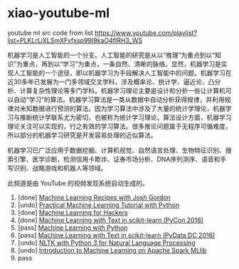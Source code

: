 # xiao-youtube-ml
youtube ml src code from list https://www.youtube.com/playlist?list=PLKLrLiXLSmXFvfxsp99I9kaO4fIRH3_WS

机器学习是人工智能的一个分支。人工智能的研究是从以“推理”为重点到以“知识”为重点，再到以“学习”为重点，一条自然、清晰的脉络。显然，机器学习是实现人工智能的一个途径，即以机器学习为手段解决人工智能中的问题。机器学习在近30多年已发展为一门多领域交叉学科，涉及概率论、统计学、逼近论、凸分析、计算复杂性理论等多门学科。机器学习理论主要是设计和分析一些让计算机可以自动“学习”的算法。机器学习算法是一类从数据中自动分析获得规律，并利用规律对未知数据进行预测的算法。因为学习算法中涉及了大量的统计学理论，机器学习与推断统计学联系尤为密切，也被称为统计学习理论。算法设计方面，机器学习理论关注可以实现的，行之有效的学习算法。很多推论问题属于无程序可循难度，所以部分的机器学习研究是开发容易处理的近似算法。

机器学习已广泛应用于数据挖掘、计算机视觉、自然语言处理、生物特征识别、搜索引擎、医学诊断、检测信用卡欺诈、证券市场分析、DNA序列测序、语音和手写识别、战略游戏和机器人等领域。

此频道是由 YouTube 的视频发现系统自动生成的。

1. [done] [Machine Learning Recipes with Josh Gordon](https://www.youtube.com/playlist?list=PLOU2XLYxmsIIuiBfYad6rFYQU_jL2ryal)
2. [undo] [Practical Machine Learning Tutorial with Python](https://www.youtube.com/playlist?list=PLQVvvaa0QuDfKTOs3Keq_kaG2P55YRn5v)
3. [done] [Machine Learning for Hackers](https://www.youtube.com/playlist?list=PL2-dafEMk2A4ut2pyv0fSIXqOzXtBGkLj)
5. [done] [Machine Learning with Text in scikit-learn (PyCon 2016)](https://www.youtube.com/watch?v=ZiKMIuYidY0)
7. [pass] [Machine Learning with Python](https://www.youtube.com/playlist?list=PL-XeOa5hMEYz7xMckkUL8w2EKzM3TDrON)
11. [pass] [Machine Learning with Text in scikit-learn (PyData DC 2016)](https://www.youtube.com/watch?v=vTaxdJ6VYWE&index=11&list=PLKLrLiXLSmXFvfxsp99I9kaO4fIRH3_WS)
22. [undo] [NLTK with Python 3 for Natural Language Processing](https://www.youtube.com/playlist?list=PLQVvvaa0QuDf2JswnfiGkliBInZnIC4HL)
32. [undo] [Introduction to Machine Learning on Apache Spark MLlib](https://www.youtube.com/watch?v=qKYpMPPL-fo)
41. pass